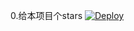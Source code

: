 0.给本项目个stars
[![Deploy](https://www.herokucdn.com/deploy/button.png)](https://dashboard.heroku.com/new?template=https://github.com/zzmmii/zm) 
